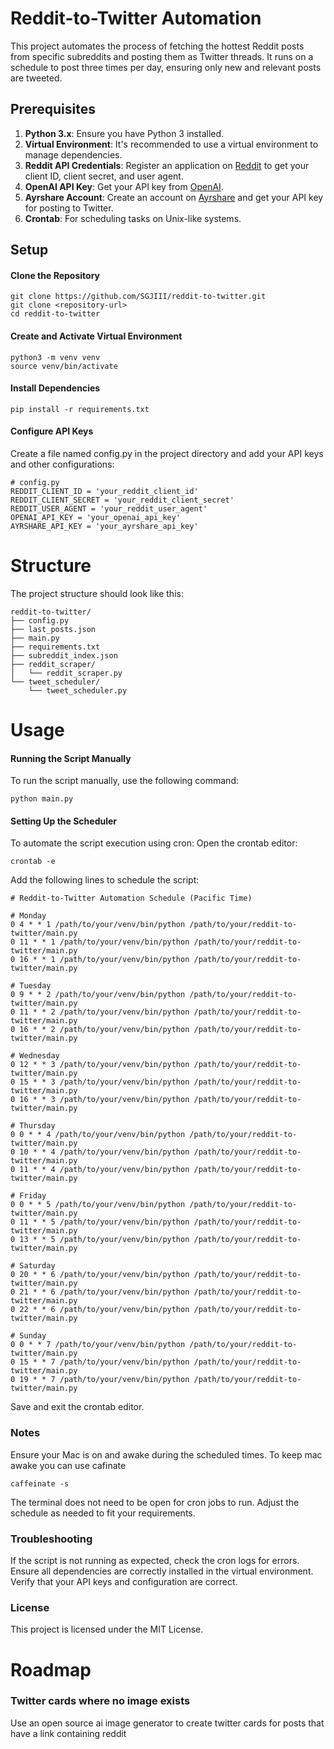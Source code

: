 # Reddit-to-Twitter Automation

This project automates the process of fetching the hottest Reddit posts from specific subreddits and posting them as Twitter threads. It runs on a schedule to post three times per day, ensuring only new and relevant posts are tweeted.

## Prerequisites

1. **Python 3.x**: Ensure you have Python 3 installed.
2. **Virtual Environment**: It's recommended to use a virtual environment to manage dependencies.
3. **Reddit API Credentials**: Register an application on [Reddit](https://www.reddit.com/prefs/apps) to get your client ID, client secret, and user agent.
4. **OpenAI API Key**: Get your API key from [OpenAI](https://beta.openai.com/signup/).
5. **Ayrshare Account**: Create an account on [Ayrshare](https://www.ayrshare.com/) and get your API key for posting to Twitter.
6. **Crontab**: For scheduling tasks on Unix-like systems.

## Setup
#### Clone the Repository

```
git clone https://github.com/SGJIII/reddit-to-twitter.git
git clone <repository-url>
cd reddit-to-twitter
```
#### Create and Activate Virtual Environment
```
python3 -m venv venv
source venv/bin/activate
```
#### Install Dependencies
```
pip install -r requirements.txt
```
#### Configure API Keys
Create a file named config.py in the project directory and add your API keys and other configurations:
```
# config.py
REDDIT_CLIENT_ID = 'your_reddit_client_id'
REDDIT_CLIENT_SECRET = 'your_reddit_client_secret'
REDDIT_USER_AGENT = 'your_reddit_user_agent'
OPENAI_API_KEY = 'your_openai_api_key'
AYRSHARE_API_KEY = 'your_ayrshare_api_key'
```
# Structure
The project structure should look like this:
```
reddit-to-twitter/
├── config.py
├── last_posts.json
├── main.py
├── requirements.txt
├── subreddit_index.json
├── reddit_scraper/
│   └── reddit_scraper.py
└── tweet_scheduler/
    └── tweet_scheduler.py
```
# Usage
#### Running the Script Manually
To run the script manually, use the following command:
```
python main.py
```
#### Setting Up the Scheduler
To automate the script execution using cron:
Open the crontab editor:
```
crontab -e
```
Add the following lines to schedule the script:
```
# Reddit-to-Twitter Automation Schedule (Pacific Time)

# Monday
0 4 * * 1 /path/to/your/venv/bin/python /path/to/your/reddit-to-twitter/main.py
0 11 * * 1 /path/to/your/venv/bin/python /path/to/your/reddit-to-twitter/main.py
0 16 * * 1 /path/to/your/venv/bin/python /path/to/your/reddit-to-twitter/main.py

# Tuesday
0 9 * * 2 /path/to/your/venv/bin/python /path/to/your/reddit-to-twitter/main.py
0 11 * * 2 /path/to/your/venv/bin/python /path/to/your/reddit-to-twitter/main.py
0 16 * * 2 /path/to/your/venv/bin/python /path/to/your/reddit-to-twitter/main.py

# Wednesday
0 12 * * 3 /path/to/your/venv/bin/python /path/to/your/reddit-to-twitter/main.py
0 15 * * 3 /path/to/your/venv/bin/python /path/to/your/reddit-to-twitter/main.py
0 16 * * 3 /path/to/your/venv/bin/python /path/to/your/reddit-to-twitter/main.py

# Thursday
0 0 * * 4 /path/to/your/venv/bin/python /path/to/your/reddit-to-twitter/main.py
0 10 * * 4 /path/to/your/venv/bin/python /path/to/your/reddit-to-twitter/main.py
0 11 * * 4 /path/to/your/venv/bin/python /path/to/your/reddit-to-twitter/main.py

# Friday
0 0 * * 5 /path/to/your/venv/bin/python /path/to/your/reddit-to-twitter/main.py
0 11 * * 5 /path/to/your/venv/bin/python /path/to/your/reddit-to-twitter/main.py
0 13 * * 5 /path/to/your/venv/bin/python /path/to/your/reddit-to-twitter/main.py

# Saturday
0 20 * * 6 /path/to/your/venv/bin/python /path/to/your/reddit-to-twitter/main.py
0 21 * * 6 /path/to/your/venv/bin/python /path/to/your/reddit-to-twitter/main.py
0 22 * * 6 /path/to/your/venv/bin/python /path/to/your/reddit-to-twitter/main.py

# Sunday
0 0 * * 7 /path/to/your/venv/bin/python /path/to/your/reddit-to-twitter/main.py
0 15 * * 7 /path/to/your/venv/bin/python /path/to/your/reddit-to-twitter/main.py
0 19 * * 7 /path/to/your/venv/bin/python /path/to/your/reddit-to-twitter/main.py

```
Save and exit the crontab editor.
### Notes
Ensure your Mac is on and awake during the scheduled times.
To keep mac awake you can use cafinate
```
caffeinate -s
```
The terminal does not need to be open for cron jobs to run.
Adjust the schedule as needed to fit your requirements.
### Troubleshooting
If the script is not running as expected, check the cron logs for errors.
Ensure all dependencies are correctly installed in the virtual environment.
Verify that your API keys and configuration are correct.
### License
This project is licensed under the MIT License.

# Roadmap
### Twitter cards where no image exists
Use an open source ai image generator to create twitter cards for posts that have a link containing reddit